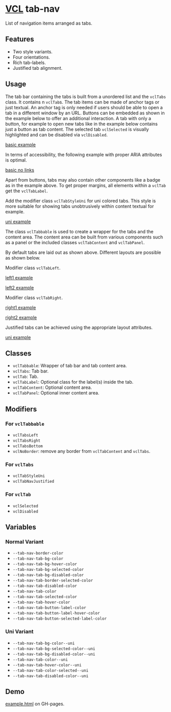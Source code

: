 # [VCL](https://github.com/vcl/doc) tab-nav

List of navigation items arranged as tabs.

## Features

- Two style variants.
- Four orientations.
- Rich tab-labels.
- Justified tab alignment.

## Usage

The tab bar containing the tabs is built from a unordered list and the
`vclTabs` class. It contains n `vclTab`s.
The tab items can be made of anchor tags or just textual.
An anchor tag is only needed if users should be able to open
a tab in a different window by an URL.
Buttons can be embedded as shown in the example below to offer an additional
interaction.
A tab with only a button, for example to open new tabs like in the
example below contains just a button as tab content.
The selected tab `vclSelected` is visually highlighted and can
be disabled via `vclDisabled`.

[basic example](/demo/example-basic.html)

In terms of accessibility, the following example with proper ARIA
attributes is optimal.

[basic no links](/demo/example-basic-no-links.html)

Apart from buttons, tabs may also contain other components like a badge as
in the example above. To get proper margins, all elements within
a `vclTab` get the `vclTabLabel`.

Add the modifier class `vclTabStyleUni` for uni colored tabs.
This style is more suitable for showing tabs unobtrusively within
content textual for example.

[uni example](/demo/example-uni.html)

The class `vclTabbable` is used to create a wrapper for the tabs
and the content area.
The content area can be built from various components
such as a panel or the included classes `vclTabContent` and `vclTabPanel`.

By default tabs are laid out as shown above.
Different layouts are possible as shown below.

Modifier class `vclTabLeft`.

[left1 example](/demo/example-left.html)

[left2 example](/demo/example-uni-left.html)

Modifier class `vclTabRight`.

[right1 example](/demo/example-right.html)

[right2 example](/demo/example-uni-right.html)

Justified tabs can be achieved using the appropriate layout attributes.

[uni example](/demo/example-uni-justified.html)


## Classes

- `vclTabbable`: Wrapper of tab bar and tab content area.
- `vclTabs`: Tab bar.
- `vclTab`: Tab.
- `vclTabLabel`: Optional class for the label(s) inside the tab.
- `vclTabContent`: Optional content area.
- `vclTabPanel`: Optional inner content area.

## Modifiers

### For `vclTabbable`

- `vclTabsLeft`
- `vclTabsRight`
- `vclTabsBottom`
- `vclNoBorder`: remove any border from `vclTabContent` and `vclTabs`.

### For `vclTabs`

- `vclTabStyleUni`
- `vclTabNavJustified`

### For `vclTab`

- `vclSelected`
- `vclDisabled`

## Variables

### Normal Variant

- `--tab-nav-border-color`
- `--tab-nav-tab-bg-color`
- `--tab-nav-tab-bg-hover-color`
- `--tab-nav-tab-bg-selected-color`
- `--tab-nav-tab-bg-disabled-color`
- `--tab-nav-tab-border-selected-color`
- `--tab-nav-tab-disabled-color`
- `--tab-nav-tab-color`
- `--tab-nav-tab-selected-color`
- `--tab-nav-tab-hover-color`
- `--tab-nav-tab-button-label-color`
- `--tab-nav-tab-button-label-hover-color`
- `--tab-nav-tab-button-selected-label-color`

### Uni Variant

- `--tab-nav-tab-bg-color--uni`
- `--tab-nav-tab-bg-selected-color--uni`
- `--tab-nav-tab-bg-disabled-color--uni`
- `--tab-nav-tab-color--uni`
- `--tab-nav-tab-hover-color--uni`
- `--tab-nav-tab-color-selected--uni`
- `--tab-nav-tab-disabled-color--uni`

## Demo

[example.html](/demo/example.html) on GH-pages.
